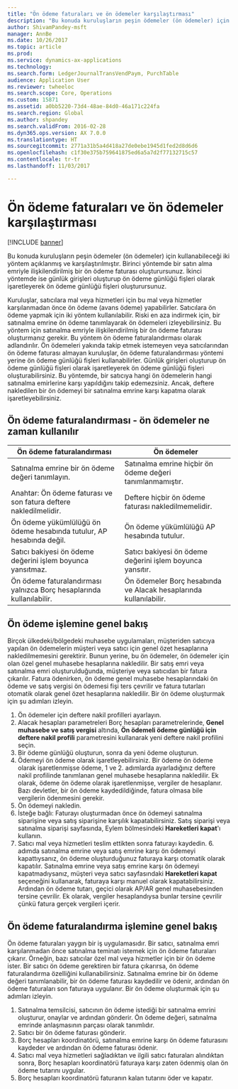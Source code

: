 ```yaml
---
title: "Ön ödeme faturaları ve ön ödemeler karşılaştırması"
description: "Bu konuda kuruluşların peşin ödemeler (ön ödemeler) için kullanabileceği iki yöntem açıklanmış ve karşılaştırılmıştır. Birinci yöntemde bir satın alma emriyle ilişkilendirilmiş bir ön ödeme faturası oluşturursunuz. İkinci yöntemde ise günlük girişleri oluşturup ön ödeme günlüğü fişleri olarak işaretleyerek ön ödeme günlüğü fişleri oluşturursunuz."
author: ShivamPandey-msft
manager: AnnBe
ms.date: 10/26/2017
ms.topic: article
ms.prod: 
ms.service: dynamics-ax-applications
ms.technology: 
ms.search.form: LedgerJournalTransVendPaym, PurchTable
audience: Application User
ms.reviewer: twheeloc
ms.search.scope: Core, Operations
ms.custom: 15871
ms.assetid: a0bb5220-73d4-48ae-84d0-46a171c224fa
ms.search.region: Global
ms.author: shpandey
ms.search.validFrom: 2016-02-28
ms.dyn365.ops.version: AX 7.0.0
ms.translationtype: HT
ms.sourcegitcommit: 2771a31b5a4d418a27de0ebe1945d1fed2d8d6d6
ms.openlocfilehash: c1f30e375b759641875ed6a5a7d2f77132715c57
ms.contentlocale: tr-tr
ms.lasthandoff: 11/03/2017

---
```


# <a name="prepayment-invoices-vs-prepayments"></a>Ön ödeme faturaları ve ön ödemeler karşılaştırması

[!INCLUDE [banner](../includes/banner.md)]

Bu konuda kuruluşların peşin ödemeler (ön ödemeler) için kullanabileceği iki yöntem açıklanmış ve karşılaştırılmıştır. Birinci yöntemde bir satın alma emriyle ilişkilendirilmiş bir ön ödeme faturası oluşturursunuz. İkinci yöntemde ise günlük girişleri oluşturup ön ödeme günlüğü fişleri olarak işaretleyerek ön ödeme günlüğü fişleri oluşturursunuz.

Kuruluşlar, satıcılara mal veya hizmetleri için bu mal veya hizmetler karşılanmadan önce ön ödeme (avans ödeme) yapabilirler. Satıcılara ön ödeme yapmak için iki yöntem kullanılabilir. Riski en aza indirmek için, bir satınalma emrine ön ödeme tanımlayarak ön ödemeleri izleyebilirsiniz. Bu yöntem için satınalma emriyle ilişkilendirilmiş bir ön ödeme faturası oluşturmanız gerekir. Bu yöntem ön ödeme faturalandırması olarak adlandırılır. Ön ödemeleri yakında takip etmek istemeyen veya satıcılarından ön ödeme faturası almayan kuruluşlar, ön ödeme faturalandırması yöntemi yerine ön ödeme günlüğü fişleri kullanabilirler. Günlük girişleri oluşturup ön ödeme günlüğü fişleri olarak işaretleyerek ön ödeme günlüğü fişleri oluşturabilirsiniz. Bu yöntemde, bir satıcıya hangi ön ödemelerin hangi satınalma emirlerine karşı yapıldığını takip edemezsiniz. Ancak, deftere nakledilen bir ön ödemeyi bir satınalma emrine karşı kapatma olarak işaretleyebilirsiniz.

## <a name="when-to-use-prepayment-invoicing-vs-prepayments"></a>Ön ödeme faturalandırması - ön ödemeler ne zaman kullanılır

| Ön ödeme faturalandırması                                                                | Ön ödemeler                                                              |
|-------------------------------------------------------------------------------------|--------------------------------------------------------------------------|
| Satınalma emrine bir ön ödeme değeri tanımlayın.                                    | Satınalma emrine hiçbir ön ödeme değeri tanımlanmamıştır.                    |
| Anahtar: Ön ödeme faturası ve son fatura deftere nakledilmelidir.                       | Deftere hiçbir ön ödeme faturası nakledilmemelidir.                                    |
| Ön ödeme yükümlülüğü ön ödeme hesabında tutulur, AP hesabında değil. | Ön ödeme yükümlülüğü AP hesabında tutulur.                  |
| Satıcı bakiyesi ön ödeme değerini işlem boyunca yansıtmaz.     | Satıcı bakiyesi ön ödeme değerini işlem boyunca yansıtır. |
| Ön ödeme faturalandırması yalnızca Borç hesaplarında kullanılabilir.                         | Ön ödemeler Borç hesabında ve Alacak hesaplarında kullanılabilir.    |

## <a name="overview-of-the-prepayment-process"></a>Ön ödeme işlemine genel bakış
Birçok ülkedeki/bölgedeki muhasebe uygulamaları, müşteriden satıcıya yapılan ön ödemelerin müşteri veya satıcı için genel özet hesaplarına nakledilmemesini gerektirir. Bunun yerine, bu ön ödemeler, ön ödemeler için olan özel genel muhasebe hesaplarına nakledilir. Bir satış emri veya satınalma emri oluşturulduğunda, müşteriye veya satıcıdan bir fatura çıkarılır. Fatura ödenirken, ön ödeme genel muhasebe hesaplarındaki ön ödeme ve satış vergisi ön ödemesi fişi ters çevrilir ve fatura tutarları otomatik olarak genel özet hesaplarına nakledilir. Bir ön ödeme oluşturmak için şu adımları izleyin.

1.  Ön ödemeler için deftere nakil profilleri ayarlayın.
2.  Alacak hesapları parametreleri Borç hesapları parametrelerinde, **Genel muhasebe ve satış vergisi** altında, **Ön ödemeli ödeme günlüğü için deftere nakil profili** parametresini kullanarak yeni deftere nakil profilini seçin.
3.  Bir ödeme günlüğü oluşturun, sonra da yeni ödeme oluşturun.
4.  Ödemeyi ön ödeme olarak işaretleyebilirsiniz. Bir ödeme ön ödeme olarak işaretlenmişse ödeme, 1 ve 2. adımlarda ayarladığınız deftere nakil profilinde tanımlanan genel muhasebe hesaplarına nakledilir. Ek olarak, ödeme ön ödeme olarak işaretlenmişse, vergiler de hesaplanır. Bazı devletler, bir ön ödeme kaydedildiğinde, fatura olmasa bile vergilerin ödenmesini gerekir.
5.  Ön ödemeyi nakledin.
6.  İsteğe bağlı: Faturayı oluşturmadan önce ön ödemeyi satınalma siparişine veya satış siparişine karşılık kapatabilirsiniz. Satış siparişi veya satınalma siparişi sayfasında, Eylem bölmesindeki **Hareketleri kapat**'ı kullanın.
7.  Satıcı mal veya hizmetleri teslim ettikten sonra faturayı kaydedin. 6. adımda satınalma emrine veya satış emrine karşı ön ödemeyi kapattıysanız, ön ödeme oluşturduğunuz faturaya karşı otomatik olarak kapatılır. Satınalma emrine veya satış emrine karşı ön ödemeyi kapatmadıysanız, müşteri veya satıcı sayfasındaki **Hareketleri kapat** seçeneğini kullanarak, faturaya karşı manuel olarak kapatabilirsiniz. Ardından ön ödeme tutarı, geçici olarak AP/AR genel muhasebesinden tersine çevrilir. Ek olarak, vergiler hesaplandıysa bunlar tersine çevrilir çünkü fatura gerçek vergileri içerir.

## <a name="overview-of-the-prepayment-invoicing-process"></a>Ön ödeme faturalandırma işlemine genel bakış
Ön ödeme faturaları yaygın bir iş uygulamasıdır. Bir satıcı, satınalma emri karşılanmadan önce satınalma teminatı istemek için ön ödeme faturaları çıkarır. Örneğin, bazı satıcılar özel mal veya hizmetler için bir ön ödeme ister. Bir satıcı ön ödeme gerektiren bir fatura çıkarırsa, ön ödeme faturalandırma özelliğini kullanabilirsiniz. Satınalma emrine bir ön ödeme değeri tanımlanabilir, bir ön ödeme faturası kaydedilir ve ödenir, ardından ön ödeme faturaları son faturaya uygulanır. Bir ön ödeme oluşturmak için şu adımları izleyin.

1.  Satınalma temsilcisi, satıcının ön ödeme istediği bir satınalma emrini oluşturur, onaylar ve ardından gönderir. Ön ödeme değeri, satınalma emrinde anlaşmasının parçası olarak tanımlıdır.
2.  Satıcı bir ön ödeme faturası gönderir.
3.  Borç hesapları koordinatörü, satınalma emrine karşı ön ödeme faturasını kaydeder ve ardından ön ödeme faturası ödenir.
4.  Satıcı mal veya hizmetleri sağladıktan ve ilgili satıcı faturaları alındıktan sonra, Borç hesapları koordinatörü faturaya karşı zaten ödenmiş olan ön ödeme tutarını uygular.
5.  Borç hesapları koordinatörü faturanın kalan tutarını öder ve kapatır.





